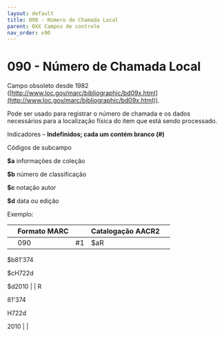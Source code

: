 ```yaml
---
layout: default
title: 090 - Número de Chamada Local
parent: 0XX Campos de controle
nav_order: x90
---
```


# 090 - Número de Chamada Local

Campo obsoleto desde 1982 ([http://www.loc.gov/marc/bibliographic/bd09x.html](http://www.loc.gov/marc/bibliographic/bd09x.html)).

Pode ser usado para registrar o número de chamada e os dados necessários para a localização física do item que está sendo processado.

Indicadores – **Indefinidos; cada um contém branco (#)**

Códigos de subcampo

**$a** informações de coleção

**$b** número de classificação

**$c** notação autor

**$d** data ou edição



Exemplo:

|  | Formato MARC |  | Catalogação AACR2 |  |
|---|--------------|---|---------------------|---|
|  | 090 |#1| $aR

$b81\'374

$cH722d

$d2010 |  | R

81\'374

H722d

2010 |  |
